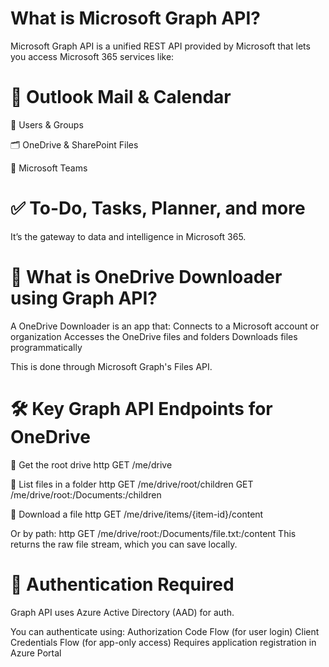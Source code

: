 # What is Microsoft Graph API?
Microsoft Graph API is a unified REST API provided by Microsoft that lets you access Microsoft 365 services like:

# 📧 Outlook Mail & Calendar

👤 Users & Groups

🗂️ OneDrive & SharePoint Files

📝 Microsoft Teams

# ✅ To-Do, Tasks, Planner, and more
It’s the gateway to data and intelligence in Microsoft 365.

# 📁 What is OneDrive Downloader using Graph API?
A OneDrive Downloader is an app that:
Connects to a Microsoft account or organization
Accesses the OneDrive files and folders
Downloads files programmatically

This is done through Microsoft Graph's Files API.

# 🛠️ Key Graph API Endpoints for OneDrive
🔹 Get the root drive
http
GET /me/drive

🔹 List files in a folder
http
GET /me/drive/root/children
GET /me/drive/root:/Documents:/children

🔹 Download a file
http
GET /me/drive/items/{item-id}/content

Or by path:
http
GET /me/drive/root:/Documents/file.txt:/content
This returns the raw file stream, which you can save locally.

# 🧩 Authentication Required
Graph API uses Azure Active Directory (AAD) for auth.

You can authenticate using:
Authorization Code Flow (for user login)
Client Credentials Flow (for app-only access)
Requires application registration in Azure Portal
